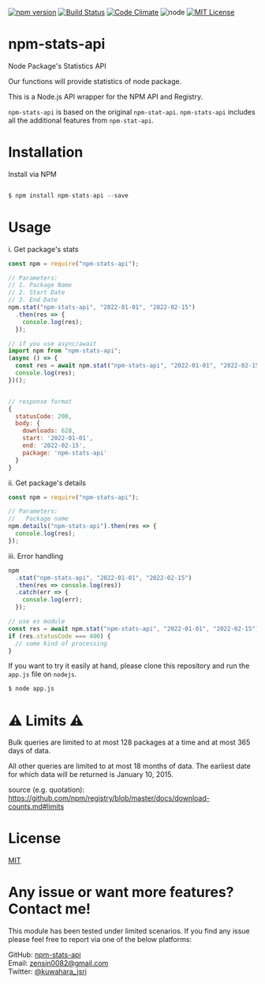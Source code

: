 [![npm version](https://badge.fury.io/js/npm-stats-api.svg)](https://badge.fury.io/js/npm-stats-api)
[![Build Status](https://travis-ci.org/kkeeth/npm-stats-api.svg?branch=master)](https://travis-ci.org/kkeeth/npm-stats-api)
[![Code Climate](https://codeclimate.com/github/kkeeth/npm-stats-api/badges/gpa.svg)](https://codeclimate.com/github/kkeeth/npm-stats-api)
![node](https://img.shields.io/badge/node-%3E%3D%2018.12.1-brightgreen.svg?style=social)
[![MIT License](http://img.shields.io/badge/license-MIT-blue.svg?style=flat)](LICENSE)

# npm-stats-api

Node Package's Statistics API

Our functions will provide statistics of node package.

This is a Node.js API wrapper for the NPM API and Registry.

`npm-stats-api` is based on the original `npm-stat-api`. `npm-stats-api` includes all the additional features from `npm-stat-api`.

# Installation

Install via NPM

```js

$ npm install npm-stats-api --save

```

# Usage

i. Get package's stats

```js
const npm = require("npm-stats-api");

// Parameters:
// 1. Package Name
// 2. Start Date
// 3. End Date
npm.stat("npm-stats-api", "2022-01-01", "2022-02-15")
  .then(res => {
    console.log(res);
  });

// if you use async/await
import npm from "npm-stats-api";
(async () => {
  const res = await npm.stat("npm-stats-api", "2022-01-01", "2022-02-15");
  console.log(res);
})();


// response format
{
  statusCode: 200,
  body: {
    downloads: 628,
    start: '2022-01-01',
    end: '2022-02-15',
    package: 'npm-stats-api'
  }
}
```

ii. Get package's details

```js
const npm = require("npm-stats-api");

// Parameters:
//   Package name
npm.details("npm-stats-api").then(res => {
  console.log(res);
});
```

iii. Error handling

```js
npm
  .stat("npm-stats-api", "2022-01-01", "2022-02-15")
  .then(res => console.log(res))
  .catch(err => {
    console.log(err);
  });

// use es module
const res = await npm.stat("npm-stats-api", "2022-01-01", "2022-02-15");
if (res.statusCode === 400) {
  // some kind of processing
}
```

If you want to try it easily at hand, please clone this repository and run the `app.js` file on `nodejs`.

```bash
$ node app.js
```

# ⚠ Limits ⚠

Bulk queries are limited to at most 128 packages at a time and at most 365 days of data.

All other queries are limited to at most 18 months of data. The earliest date for which data will be returned is January 10, 2015.

source (e.g. quotation): https://github.com/npm/registry/blob/master/docs/download-counts.md#limits

# License

[MIT](https://github.com/kkeeth/npm-stats-api/blob/master/LICENSE)

# Any issue or want more features? Contact me!

This module has been tested under limited scenarios. If you find any issue please feel free to report via one of the below platforms:

GitHub: <a href="https://github.com/kkeeth/npm-stats-api/issues">npm-stats-api</a><br>
Email: zensin0082@gmail.com<br>
Twitter: <a href="https://twitter.com/kuwahara_jsri" target="_blank">@kuwahara_jsri</a>
